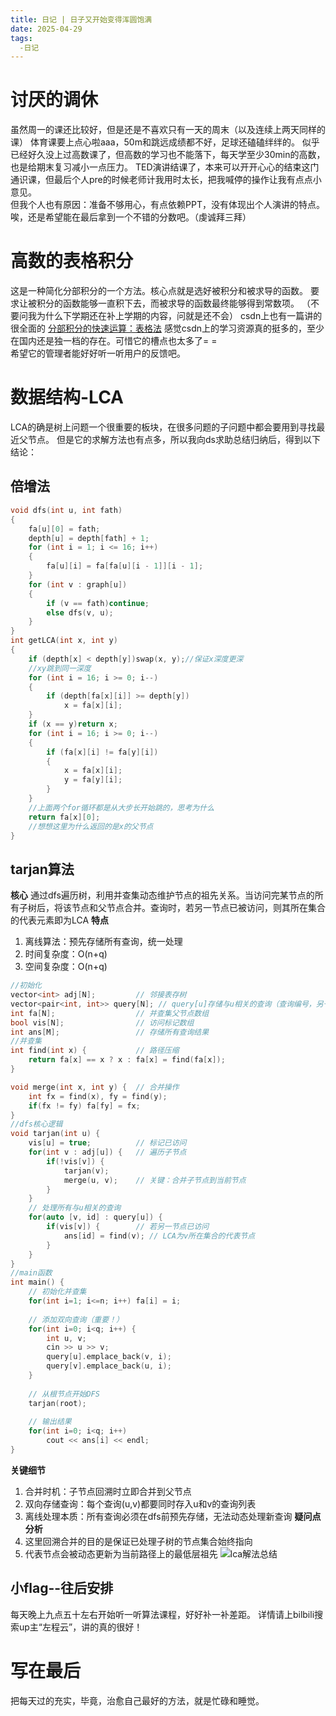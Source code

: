 ```yaml
---
title: 日记 | 日子又开始变得浑圆饱满
date: 2025-04-29
tags:
  -日记
---
```

# 讨厌的调休
虽然周一的课还比较好，但是还是不喜欢只有一天的周末（以及连续上两天同样的课）
体育课要上点心啦aaa，50m和跳远成绩都不好，足球还磕磕绊绊的。
似乎已经好久没上过高数课了，但高数的学习也不能落下，每天学至少30min的高数，也是给期末复习减小一点压力。
TED演讲结课了，本来可以开开心心的结束这门通识课，但最后个人pre的时候老师计我用时太长，把我喊停的操作让我有点点小意见。  
但我个人也有原因：准备不够用心，有点依赖PPT，没有体现出个人演讲的特点。
唉，还是希望能在最后拿到一个不错的分数吧。（虔诚拜三拜）
# 高数的表格积分
这是一种简化分部积分的一个方法。核心点就是选好被积分和被求导的函数。
要求让被积分的函数能够一直积下去，而被求导的函数最终能够得到常数项。
（不要问我为什么下学期还在补上学期的内容，问就是还不会）
csdn上也有一篇讲的很全面的
[分部积分的快速运算：表格法](https://blog.csdn.net/LoraRae/article/details/121276931)
感觉csdn上的学习资源真的挺多的，至少在国内还是独一档的存在。可惜它的槽点也太多了= =  
希望它的管理者能好好听一听用户的反馈吧。
# 数据结构-LCA
LCA的确是树上问题一个很重要的板块，在很多问题的子问题中都会要用到寻找最近父节点。
但是它的求解方法也有点多，所以我向ds求助总结归纳后，得到以下结论：
## 倍增法
```cpp
void dfs(int u, int fath)
{
	fa[u][0] = fath;
	depth[u] = depth[fath] + 1;
	for (int i = 1; i <= 16; i++)
	{
		fa[u][i] = fa[fa[u][i - 1]][i - 1];
	}
	for (int v : graph[u])
	{
		if (v == fath)continue;
		else dfs(v, u);
	}
}
int getLCA(int x, int y)
{
	if (depth[x] < depth[y])swap(x, y);//保证x深度更深
	//xy跳到同一深度
	for (int i = 16; i >= 0; i--)
	{
		if (depth[fa[x][i]] >= depth[y])
			x = fa[x][i];
	}
	if (x == y)return x;
	for (int i = 16; i >= 0; i--)
	{
		if (fa[x][i] != fa[y][i])
		{
			x = fa[x][i];
			y = fa[y][i];
		}
	}
	//上面两个for循环都是从大步长开始跳的，思考为什么
	return fa[x][0];
    //想想这里为什么返回的是x的父节点
}
```
## tarjan算法
**核心**
通过dfs遍历树，利用并查集动态维护节点的祖先关系。当访问完某节点的所有子树后，将该节点和父节点合并。查询时，若另一节点已被访问，则其所在集合的代表元素即为LCA
**特点**
1. 离线算法：预先存储所有查询，统一处理
2. 时间复杂度：O(n+q)
3. 空间复杂度：O(n+q)
```cpp
//初始化
vector<int> adj[N];         // 邻接表存树
vector<pair<int, int>> query[N]; // query[u]存储与u相关的查询（查询编号，另一节点）
int fa[N];                  // 并查集父节点数组
bool vis[N];                // 访问标记数组
int ans[M];                 // 存储所有查询结果
//并查集
int find(int x) {           // 路径压缩
    return fa[x] == x ? x : fa[x] = find(fa[x]);
}

void merge(int x, int y) {  // 合并操作
    int fx = find(x), fy = find(y);
    if(fx != fy) fa[fy] = fx;
}
//dfs核心逻辑
void tarjan(int u) {
    vis[u] = true;          // 标记已访问
    for(int v : adj[u]) {   // 遍历子节点
        if(!vis[v]) {
            tarjan(v);
            merge(u, v);    // 关键：合并子节点到当前节点
        }
    }
    // 处理所有与u相关的查询
    for(auto [v, id] : query[u]) {
        if(vis[v]) {        // 若另一节点已访问
            ans[id] = find(v); // LCA为v所在集合的代表节点
        }
    }
}
//main函数
int main() {
    // 初始化并查集
    for(int i=1; i<=n; i++) fa[i] = i;
    
    // 添加双向查询（重要！）
    for(int i=0; i<q; i++) {
        int u, v;
        cin >> u >> v;
        query[u].emplace_back(v, i);
        query[v].emplace_back(u, i);
    }
    
    // 从根节点开始DFS
    tarjan(root);
    
    // 输出结果
    for(int i=0; i<q; i++) 
        cout << ans[i] << endl;
}
```
**关键细节**
1. 合并时机：子节点回溯时立即合并到父节点
2. 双向存储查询：每个查询(u,v)都要同时存入u和v的查询列表
3. 离线处理本质：所有查询必须在dfs前预先存储，无法动态处理新查询
**疑问点分析**
1. 这里回溯合并的目的是保证已处理子树的节点集合始终指向
2. 代表节点会被动态更新为当前路径上的最低层祖先
![lca解法总结](/img/LCA.png "xhy")
## 小flag--往后安排
每天晚上九点五十左右开始听一听算法课程，好好补一补差距。
详情请上bilbili搜索up主“左程云”，讲的真的很好！
# 写在最后
把每天过的充实，毕竟，治愈自己最好的方法，就是忙碌和睡觉。


